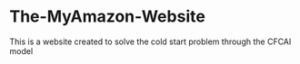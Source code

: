 # The-MyAmazon-Website
This is a website created to solve the cold start problem through the CFCAI model
